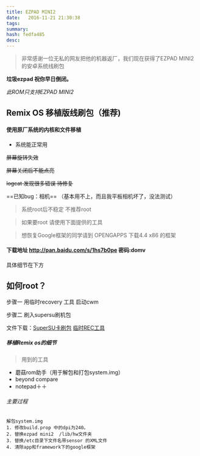 ```yaml
---
title: EZPAD MINI2
date: 	2016-11-21 21:30:38
tags: 
summary: 
hash: fedfa485
desc: 
---
```

> 非常感谢一位无私的网友把他的机器返厂，我们现在获得了EZPAD MINI2 的安卓系统线刷包

**垃圾ezpad 祝你早日倒闭。**

*此ROM只支持EZPAD MINI2*



## Remix OS 移植版线刷包（推荐)
#### 使用原厂系统的内核和文件移植
- 系统能正常用

~~屏幕旋转失效~~

~~屏幕关闭后不能点亮~~

~~logcat 发现很多错误 待修复~~

==已知bug：相机==
（基本用不上，而且我平板相机坏了，没法测试）
>  系统root后不稳定 不推荐root 

> 如果要root 请使用下面提供的工具

> 想恢复Google框架的同学请到 OPENGAPPS 下载4.4 x86 的框架
#### 下载地址 http://pan.baidu.com/s/1hs7b0pe 密码:domv


具体细节在下方

## 如何root？

步骤一 用临时recovery 工具 启动cwm

步骤二 刷入supersu刷机包 

文件下载：[SuperSU卡刷包](/images/SR4-SuperSU-v2.78-SR4-20161115-automode-by-kane.zip)               [临时REC工具](/images/IntelAndroid-FBRL-07-24-2015%20%281%29.7z)   



##### 移植Remix os的细节
> 用到的工具
- 蘑菇rom助手（用于解包和打包system.img）
- beyond compare
- notepad＋＋
###### 主要过程

```
解包system.img
1. 修改build.prop 中的dpi为240。
2. 替换ezpad mini2  /lib/hw文件夹
3. 替换/etc目录下文件名带sensor 的XML文件
4. 清除app和framework下的google框架
```
